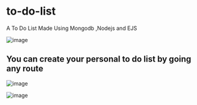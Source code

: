 # to-do-list
A To Do List Made Using Mongodb ,Nodejs and EJS 

![image](https://user-images.githubusercontent.com/79045059/124391289-81fbac80-dd0d-11eb-9049-3a3517a11742.png)

## You can create your personal to do list by going any route 

![image](https://user-images.githubusercontent.com/79045059/124391304-9e97e480-dd0d-11eb-8f78-5a1b543b2b69.png)

![image](https://user-images.githubusercontent.com/79045059/124391314-a9527980-dd0d-11eb-9034-2f1594d23483.png)

